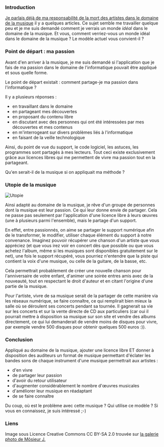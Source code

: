 ### Introduction

[Je parlais déjà de ma responsabilité de la mort des artistes dans le domaine de la musique](${BLOG_URL}/archives/2012/09/27/je_suis_responsable_de_la_mort_des_artistes_dans_le_domaine_de_la_musique/index.html "Lire l'article de Blanko sur la mort des artistes") il y a quelques articles. Ce sujet semble me travailler quelque peu et je me suis demandé comment je verrais un monde *idéal* dans le domaine de la musique. Et vous, comment verriez-vous un monde idéal dans le domaine de la musique ? Le modèle actuel vous convient-il ?

### Point de départ : ma passion

Avant d'en arriver à la musique, je me suis demandé si l'application que je fais de ma passion dans le domaine de l'informatique pouvait être appliqué et sous quelle forme.

Le point de départ existait : comment partage-je ma passion dans l'informatique ?

Il y a plusieurs réponses : 

  * en travaillant dans le domaine
  * en partageant mes découvertes
  * en proposant du contenu libre
  * en discutant avec des personnes qui ont été intéressées par mes découvertes et mes contenus
  * en m'interrogeant sur divers problèmes liés à l'informatique
  * en faisant de la veille technologique

Ainsi, du point de vue du support, le code logiciel, les astuces, les programmes sont partagés à mes lecteurs. Tout ceci existe exclusivement grâce aux licences libres qui me permettent de vivre ma passion tout en la partageant.

Qu'en serait-il de la musique si on appliquait ma méthode ?

### Utopie de la musique

![Utopie](${BLOG_URL}/images/musique/utopie.jpg "Dessin de l'utopie")

Ainsi adapté au domaine de la musique, je rêve d'un groupe de personnes dont la musique est leur passion. Ce qui leur donne envie de partager. Cela ne passe pas seulement par l'application d'une licence libre à leurs œuvres (une à plusieurs parmi l'ensemble), mais le partage d'un support.

En effet, entre passionnés, on aime se partager le support numérique afin de le transformer, le modifier, utiliser chaque élément du support à notre convenance. Imaginez pouvoir récupérer une chanson d'un artiste que vous appréciez (et que vous irez voir en concert dès que possible ou que vous achetez l'album, même si les musiques sont disponibles gratuitement sur le net), une fois le support récupéré, vous pourriez n'entendre que la piste qui contient la voix d'une musique, ou celle de la guitare, de la basse, etc.

Cela permettrait probablement de créer une nouvelle chanson pour l'anniversaire de votre enfant, d'animer une soirée entres amis avec de la nouveauté, tout en respectant le droit d'auteur et en citant l'origine d'une partie de la musique.

Pour l'artiste, vivre de sa musique serait de la partager de cette manière via les réseaux numérique, se faire connaître, ce qui remplirait bien mieux la salle où se déroulent ses concerts pendant sa tournée. Il gagnerait sa vie sur les concerts et sur la vente directe de CD aux particuliers (car oui il pourrait mettre à disposition sa musique sur son site et vendre des albums directement, ce qui lui demanderait de vendre moins de disques pour vivre, par exemple vendre 500 disques pour obtenir quelques 500 euros :)).

### Conclusion

Appliqué au domaine de la musique, ajouter une licence libre ET donner à disposition des auditeurs un format de musique permettant d'éclater les bandes sons de chaque instrument d'une musique permettrait aux artistes : 

  * d'en vivre
  * de partager leur passion
  * d'avoir du retour utilisateur
  * d'augmenter considérablement le nombre d'œuvres musicales
  * d'améliorer leur musique en réadaptant
  * de se faire connaître

Du coup, où est le problème avec cette musique ? Qui utilise ce modèle ? Si vous en connaissez, je suis intéressé ;-) 

### Liens

Image sous Licence Creative Commons CC BY-SA 2.0 trouvée sur [la galerie photo de Môsieur J.](http://www.flickr.com/photos/jblndl/ "Se rendre sur la page de Môsieur J.")

